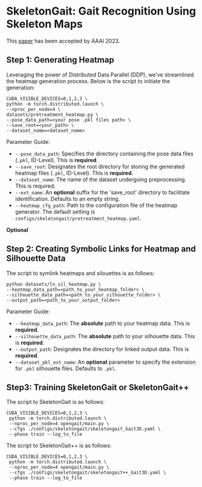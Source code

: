 # SkeletonGait: Gait Recognition Using Skeleton Maps

This [paper](https://arxiv.org/abs/2311.13444) has been accepted by AAAI 2023.

## Step 1: Generating Heatmap
Leveraging the power of Distributed Data Parallel (DDP), we've streamlined the heatmap generation process. Below is the script to initiate the generation:
```
CUDA_VISIBLE_DEVICES=0,1,2,3 \
python -m torch.distributed.launch \
--nproc_per_node=4 \
datasets/pretreatment_heatmap.py \
--pose_data_path=<your pose .pkl files path> \
--save_root=<your_path> \
--dataset_name=<dataset_name>
```

Parameter Guide:
- `--pose_data_path`: Specifies the directory containing the pose data files (`.pkl`, ID-Level). This is **required**.
- `--save_root`: Designates the root directory for storing the generated heatmap files (`.pkl`, ID-Level). This is **required**.
- `--dataset_name`: The name of the dataset undergoing preprocessing. This is required.
- `--ext_name`: An **optional** suffix for the 'save_root' directory to facilitate identification. Defaults to an empty string.
- `--heatmap_cfg_path`: Path to the configuration file of the heatmap generator. The default setting is `configs/skeletongait/pretreatment_heatmap.yaml`. 

**Optional**

## Step 2: Creating Symbolic Links for Heatmap and Silhouette Data

The script to symlink heatmaps and silouettes is as follows:

```
python datasets/ln_sil_heatmap.py \
--heatmap_data_path=<path_to_your_heatmap_folder> \
--silhouette_data_path=<path_to_your_silhouette_folder> \
--output_path=<path_to_your_output_folder>
```

Parameter Guide:
- `--heatmap_data_path`: The **absolute** path to your heatmap data. This is **required**.
- `--silhouette_data_path`: The **absolute** path to your silhouette data. This is **required**.
- `--output_path`: Designates the directory for linked output data. This is **required**.
- `--dataset_pkl_ext_name`: An **optional** parameter to specify the extension for `.pkl` silhouette files. Defaults to `.pkl`. 

## Step3: Training SkeletonGait or SkeletonGait++

The script to SkeletonGait is as follows:

```
CUDA_VISIBLE_DEVICES=0,1,2,3 \
 python -m torch.distributed.launch \
 --nproc_per_node=4 opengait/main.py \
 --cfgs ./configs/skeletongait/skeletongait_Gait3D.yaml \
 --phase train --log_to_file
```

The script to SkeletonGait++ is as follows:

```
CUDA_VISIBLE_DEVICES=0,1,2,3 \
 python -m torch.distributed.launch \
 --nproc_per_node=4 opengait/main.py \
 --cfgs ./configs/skeletongait/skeletongait++_Gait3D.yaml \
 --phase train --log_to_file
```
